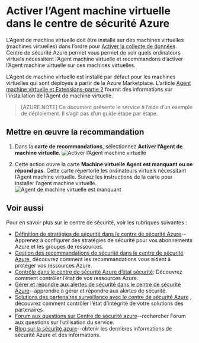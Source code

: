 <properties
   pageTitle="Activer l’Agent machine virtuelle dans le centre de sécurité Azure | Microsoft Azure"
   description="Ce document vous montre comment mettre en œuvre la recommandation centre de sécurité Azure **Activer l’Agent de machine virtuelle**."
   services="security-center"
   documentationCenter="na"
   authors="TerryLanfear"
   manager="MBaldwin"
   editor=""/>

<tags
   ms.service="security-center"
   ms.devlang="na"
   ms.topic="article"
   ms.tgt_pltfrm="na"
   ms.workload="na"
   ms.date="10/17/2016"
   ms.author="terrylan"/>

# <a name="enable-vm-agent-in-azure-security-center"></a>Activer l’Agent machine virtuelle dans le centre de sécurité Azure

L’Agent de machine virtuelle doit être installé sur des machines virtuelles (machines virtuelles) dans l’ordre pour [Activer la collecte de données](security-center-enable-data-collection.md).  Centre de sécurité Azure permet vous permet de voir quels ordinateurs virtuels nécessitent l’Agent machine virtuelle et recommandons d’activer l’Agent machine virtuelle sur ces machines virtuelles.

L’Agent de machine virtuelle est installé par défaut pour les machines virtuelles qui sont déployés à partir de la Azure Marketplace. L’article [Agent machine virtuelle et Extensions-partie 2](https://azure.microsoft.com/blog/vm-agent-and-extensions-part-2/) fournit des informations sur l’installation de l’Agent de machine virtuelle.


> [AZURE.NOTE] Ce document présente le service à l’aide d’un exemple de déploiement. Il s’agit pas d’un guide étape par étape.

## <a name="implement-the-recommendation"></a>Mettre en œuvre la recommandation

1. Dans la **carte de recommandations**, sélectionnez **Activer l’Agent de machine virtuelle**.
![Activer l’Agent machine virtuelle][1]

2. Cette action ouvre la carte **Machine virtuelle Agent est manquant ou ne répond pas**. Cette carte répertorie les ordinateurs virtuels nécessitant l’Agent machine virtuelle. Suivez les instructions de la carte pour installer l’agent machine virtuelle.
![Agent de machine virtuelle est manquant][2]

## <a name="see-also"></a>Voir aussi

Pour en savoir plus sur le centre de sécurité, voir les rubriques suivantes :

- [Définition de stratégies de sécurité dans le centre de sécurité Azure](security-center-policies.md)--Apprenez à configurer des stratégies de sécurité pour vos abonnements Azure et les groupes de ressources.
- [Gestion des recommandations de sécurité dans le centre de sécurité Azure](security-center-recommendations.md), découvrez comment les recommandations vous aident à protéger vos ressources Azure.
- [Contrôle dans le centre de sécurité Azure d’état sécurité](security-center-monitoring.md): Découvrez comment contrôler l’état de vos ressources Azure.
- [Gérer et répondre aux alertes de sécurité dans le centre de sécurité Azure](security-center-managing-and-responding-alerts.md)--apprendre à gérer et répondre aux alertes de sécurité.
- [Solutions des partenaires surveillance avec le centre de sécurité Azure](security-center-partner-solutions.md) , découvrez comment contrôler l’état d’intégrité de votre solutions des partenaires.
- [Forum aux questions sur Centre de sécurité azure](security-center-faq.md)--rechercher Forum aux questions sur l’utilisation du service.
- [Blog sur la sécurité azure](http://blogs.msdn.com/b/azuresecurity/)--obtenir les dernières informations de sécurité Azure et des informations.

<!--Image references-->
[1]: ./media/security-center-enable-vm-agent/enable-vm-agent.png
[2]: ./media/security-center-enable-vm-agent/vm-agent-is-missing.png
